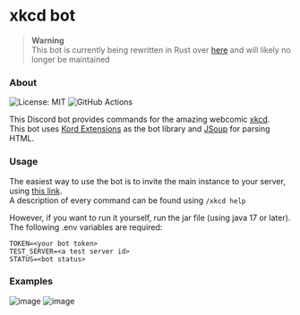 # xkcd bot
> **Warning**  
> This bot is currently being rewritten in Rust over [here](https://github.com/trainb0y/xkcdbot-rs) and will likely no longer be maintained


### About
![License: MIT](https://img.shields.io/badge/License-MIT-blue.svg)
![GitHub Actions](https://github.com/trainb0y/xkcdbot/actions/workflows/gradle.yml/badge.svg)


This Discord bot provides commands for the amazing webcomic [xkcd](https://xkcd.com/).  
This bot uses [Kord Extensions](https://kordex.kotlindiscord.com/) as the bot library and [JSoup](https://jsoup.org/) for parsing HTML.
### Usage
The easiest way to use the bot is to  invite the main instance to your server, using [this link](https://discord.com/api/oauth2/authorize?client_id=1004497461009727538&permissions=2147502080&scope=bot).  
A description of every command can be found using `/xkcd help`

However, if you want to run it yourself, run the jar file (using java 17 or later).  
The following .env variables are required:

```
TOKEN=<your bot token>
TEST_SERVER=<a test server id>
STATUS=<bot status>
```

### Examples
![image](https://user-images.githubusercontent.com/66213737/182714407-a87dfe6d-faa4-41fe-9e82-3d5548c93ee2.png)
![image](https://user-images.githubusercontent.com/66213737/182717115-1e4c8b13-f37e-44d8-8257-8e18e6dcbc5d.png)

